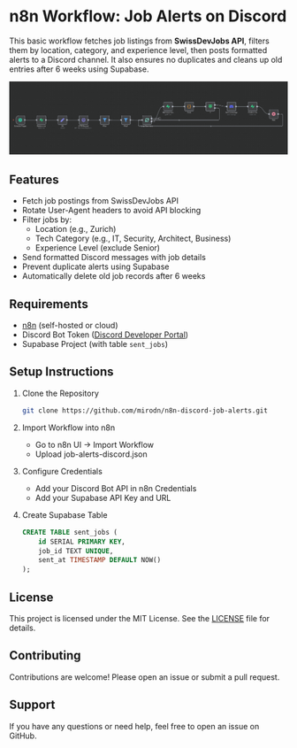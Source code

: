 # n8n Workflow: Job Alerts on Discord

This basic workflow fetches job listings from **SwissDevJobs API**, filters them by location, category, and experience level, then posts formatted alerts to a Discord channel. It also ensures no duplicates and cleans up old entries after 6 weeks using Supabase.

![n8n Workflow](image/n8n.png)

## Features

- Fetch job postings from SwissDevJobs API
- Rotate  User-Agent headers to avoid API blocking
- Filter jobs by:
  - Location (e.g., Zurich)
  - Tech Category (e.g., IT, Security, Architect, Business)
  - Experience Level (exclude Senior)
- Send formatted Discord messages with job details
- Prevent duplicate alerts using Supabase
- Automatically delete old job records after 6 weeks

## Requirements

- [n8n](https://n8n.io) (self-hosted or cloud)
- Discord Bot Token ([Discord Developer Portal](https://discord.com/developers/applications))
- Supabase Project (with table `sent_jobs`)

## Setup Instructions

1. Clone the Repository

    ```bash
    git clone https://github.com/mirodn/n8n-discord-job-alerts.git
    ```

2. Import Workflow into n8n

    - Go to n8n UI → Import Workflow
    - Upload job-alerts-discord.json

3. Configure Credentials

    - Add your Discord Bot API in n8n Credentials
    - Add your Supabase API Key and URL

4. Create Supabase Table

    ```sql
    CREATE TABLE sent_jobs (
        id SERIAL PRIMARY KEY,
        job_id TEXT UNIQUE,
        sent_at TIMESTAMP DEFAULT NOW()
    );
    ```

## License

This project is licensed under the MIT License. See the [LICENSE](LICENSE) file for details.

## Contributing

Contributions are welcome! Please open an issue or submit a pull request.

## Support

If you have any questions or need help, feel free to open an issue on GitHub.

